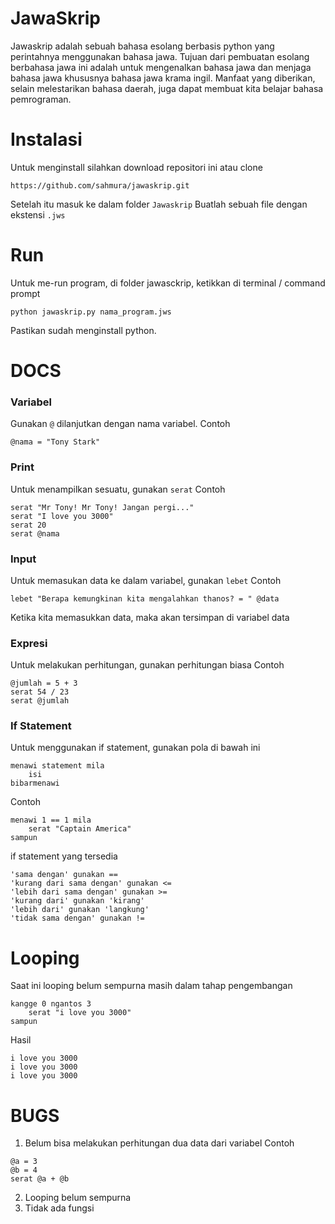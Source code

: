 # JawaSkrip
Jawaskrip adalah sebuah bahasa esolang berbasis python yang perintahnya menggunakan bahasa jawa. Tujuan dari pembuatan esolang berbahasa jawa ini adalah untuk mengenalkan bahasa jawa dan menjaga bahasa jawa khususnya bahasa jawa krama ingil. Manfaat yang diberikan, selain melestarikan bahasa daerah, juga dapat membuat kita belajar bahasa pemrograman.

# Instalasi
Untuk menginstall silahkan download repositori ini atau clone

```
https://github.com/sahmura/jawaskrip.git
```
Setelah itu masuk ke dalam folder `Jawaskrip`
Buatlah sebuah file dengan ekstensi `.jws`

# Run
Untuk me-run program, di folder jawasckrip, ketikkan di terminal / command prompt

```
python jawaskrip.py nama_program.jws
```
Pastikan sudah menginstall python.

# DOCS

### Variabel
Gunakan `@` dilanjutkan dengan nama variabel.
Contoh

```
@nama = "Tony Stark"
```

### Print
Untuk menampilkan sesuatu, gunakan `serat`
Contoh

```
serat "Mr Tony! Mr Tony! Jangan pergi..."
serat "I love you 3000"
serat 20
serat @nama
```

### Input
Untuk memasukan data ke dalam variabel, gunakan `lebet`
Contoh

```
lebet "Berapa kemungkinan kita mengalahkan thanos? = " @data
```

Ketika kita memasukkan data, maka akan tersimpan di variabel data

### Expresi
Untuk melakukan perhitungan, gunakan perhitungan biasa
Contoh

```
@jumlah = 5 + 3
serat 54 / 23
serat @jumlah
```

### If Statement
Untuk menggunakan if statement, gunakan pola di bawah ini

```
menawi statement mila
    isi
bibarmenawi
```

Contoh

```
menawi 1 == 1 mila
    serat "Captain America"
sampun
```

if statement yang tersedia

```
'sama dengan' gunakan ==
'kurang dari sama dengan' gunakan <=
'lebih dari sama dengan' gunakan >=
'kurang dari' gunakan 'kirang'
'lebih dari' gunakan 'langkung'
'tidak sama dengan' gunakan !=
```

# Looping
Saat ini looping belum sempurna masih dalam tahap pengembangan

```
kangge 0 ngantos 3
    serat "i love you 3000"
sampun
```

Hasil

```
i love you 3000
i love you 3000
i love you 3000
```

# BUGS
1. Belum bisa melakukan perhitungan dua data dari variabel
Contoh

```
@a = 3
@b = 4
serat @a + @b
```
2. Looping belum sempurna
3. Tidak ada fungsi
